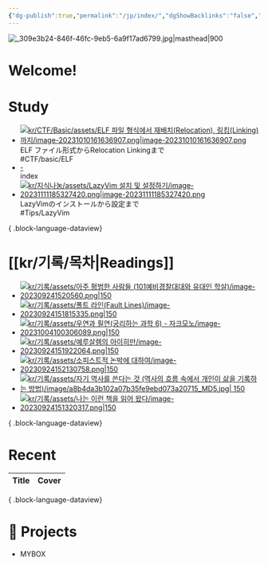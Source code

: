 ```yaml
---
{"dg-publish":true,"permalink":"/jp/index/","dgShowBacklinks":"false","dgShowLocalGraph":"false","dgShowFileTree":"false","dgShowToc":"false"}
---
```



![_309e3b24-846f-46fc-9eb5-6a9f17ad6799.jpg|masthead|900](/img/user/kr/data/img/%EB%B8%94%EB%A1%9C%EA%B7%B8%EC%9D%B4%EB%AF%B8%EC%A7%80/_309e3b24-846f-46fc-9eb5-6a9f17ad6799.jpg)
#  Welcome!

# Study
<div class="study-covers">

- [![kr/CTF/Basic/assets/ELF 파일 형식에서 재배치(Relocation), 링킹(Linking) 까지/image-20231010161636907.png|image-20231010161636907.png](/img/user/kr/CTF/Basic/assets/ELF%20%ED%8C%8C%EC%9D%BC%20%ED%98%95%EC%8B%9D%EC%97%90%EC%84%9C%20%EC%9E%AC%EB%B0%B0%EC%B9%98(Relocation),%20%EB%A7%81%ED%82%B9(Linking)%20%EA%B9%8C%EC%A7%80/image-20231010161636907.png)](</jp/CTF/Basic/ELF ファイル形式からRelocation Linkingまで>)<div class=content-name>ELF ファイル形式からRelocation Linkingまで</div><div class=content-tags>#CTF/basic/ELF</div>
- [\-](</jp/index>)<div class=content-name>index</div><div class=content-tags></div>
- [![kr/지식나눔/assets/LazyVim 설치 및 설정하기/image-20231111185327420.png|image-20231111185327420.png](/img/user/kr/%EC%A7%80%EC%8B%9D%EB%82%98%EB%88%94/assets/LazyVim%20%EC%84%A4%EC%B9%98%20%EB%B0%8F%20%EC%84%A4%EC%A0%95%ED%95%98%EA%B8%B0/image-20231111185327420.png)](</jp/知識共有/LazyVimのインストールから設定まで>)<div class=content-name>LazyVimのインストールから設定まで</div><div class=content-tags>#Tips/LazyVim</div>

{ .block-language-dataview}
</div>


# [[kr/기록/목차\|Readings]] 
<div class="book-covers">

- [![kr/기록/assets/아주 평범한 사람들 (101예비경찰대대와 유대인 학살)/image-202309241520560.png|150](/img/user/kr/%EA%B8%B0%EB%A1%9D/assets/%EC%95%84%EC%A3%BC%20%ED%8F%89%EB%B2%94%ED%95%9C%20%EC%82%AC%EB%9E%8C%EB%93%A4%20(101%EC%98%88%EB%B9%84%EA%B2%BD%EC%B0%B0%EB%8C%80%EB%8C%80%EC%99%80%20%EC%9C%A0%EB%8C%80%EC%9D%B8%20%ED%95%99%EC%82%B4)/image-202309241520560.png)](<kr/기록/독후감/아주 평범한 사람들 (101예비경찰대대와 유대인 학살)>)
- [![kr/기록/assets/폴트 라인(Fault Lines)/image-20230924151815335.png|150](/img/user/kr/%EA%B8%B0%EB%A1%9D/assets/%ED%8F%B4%ED%8A%B8%20%EB%9D%BC%EC%9D%B8(Fault%20Lines)/image-20230924151815335.png)](<kr/기록/독후감/폴트 라인(Fault Lines)>)
- [![kr/기록/assets/우연과 필연(궁리하는 과학 6) - 자크모노/image-20231004100306089.png|150](/img/user/kr/%EA%B8%B0%EB%A1%9D/assets/%EC%9A%B0%EC%97%B0%EA%B3%BC%20%ED%95%84%EC%97%B0(%EA%B6%81%EB%A6%AC%ED%95%98%EB%8A%94%20%EA%B3%BC%ED%95%99%206)%20-%20%EC%9E%90%ED%81%AC%EB%AA%A8%EB%85%B8/image-20231004100306089.png)](<kr/기록/독후감/우연과 필연(궁리하는 과학 6) - 자크모노>)
- [![kr/기록/assets/예루살렘의 아이히만/image-20230924151922064.png|150](/img/user/kr/%EA%B8%B0%EB%A1%9D/assets/%EC%98%88%EB%A3%A8%EC%82%B4%EB%A0%98%EC%9D%98%20%EC%95%84%EC%9D%B4%ED%9E%88%EB%A7%8C/image-20230924151922064.png)](<kr/기록/독후감/예루살렘의 아이히만>)
- [![kr/기록/assets/소피스트적 논박에 대하여/image-20230924152130758.png|150](/img/user/kr/%EA%B8%B0%EB%A1%9D/assets/%EC%86%8C%ED%94%BC%EC%8A%A4%ED%8A%B8%EC%A0%81%20%EB%85%BC%EB%B0%95%EC%97%90%20%EB%8C%80%ED%95%98%EC%97%AC/image-20230924152130758.png)](<kr/기록/독후감/소피스트적 논박에 대하여>)
- [![kr/기록/assets/자기 역사를 쓴다는 것 (역사의 흐름 속에서 개인이 삶을 기록하는 방법)/image/a8b4da3b102a07b35fe9ebd073a20715_MD5.jpg| 150](/img/user/kr/%EA%B8%B0%EB%A1%9D/assets/%EC%9E%90%EA%B8%B0%20%EC%97%AD%EC%82%AC%EB%A5%BC%20%EC%93%B4%EB%8B%A4%EB%8A%94%20%EA%B2%83%20(%EC%97%AD%EC%82%AC%EC%9D%98%20%ED%9D%90%EB%A6%84%20%EC%86%8D%EC%97%90%EC%84%9C%20%EA%B0%9C%EC%9D%B8%EC%9D%B4%20%EC%82%B6%EC%9D%84%20%EA%B8%B0%EB%A1%9D%ED%95%98%EB%8A%94%20%EB%B0%A9%EB%B2%95)/image/a8b4da3b102a07b35fe9ebd073a20715_MD5.jpg)](<kr/기록/타치바나 다카시(立花隆)/자기 역사를 쓴다는 것 (역사의 흐름 속에서 개인이 삶을 기록하는 방법)>)
- [![kr/기록/assets/나는 이런 책을 읽어 왔다/image-20230924151320317.png|150](/img/user/kr/%EA%B8%B0%EB%A1%9D/assets/%EB%82%98%EB%8A%94%20%EC%9D%B4%EB%9F%B0%20%EC%B1%85%EC%9D%84%20%EC%9D%BD%EC%96%B4%20%EC%99%94%EB%8B%A4/image-20230924151320317.png)](<kr/기록/타치바나 다카시(立花隆)/나는 이런 책을 읽어 왔다 (다치바나 식 독서론, 독서술, 서재론)>)

{ .block-language-dataview}
</div>


# Recent
| Title | Cover |
| ----- | ----- |

{ .block-language-dataview}






# 💼  Projects
- MYBOX

